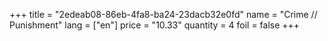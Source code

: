 +++
title = "2edeab08-86eb-4fa8-ba24-23dacb32e0fd"
name = "Crime // Punishment"
lang = ["en"]
price = "10.33"
quantity = 4
foil = false
+++
